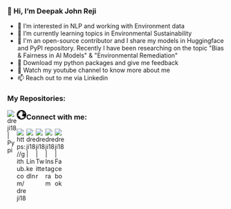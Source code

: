 ### 👋 Hi, I’m Deepak John Reji

- 👀 I’m interested in NLP and working with Environment data
- 🌱 I’m currently learning topics in Environmental Sustainability
- 💞️ I'm an open-source contributor and I share my models in Huggingface and PyPI repository. Recently I have been researching on the topic "Bias & Fairness in AI Models" & "Environmental Remediation"
- 🎁 Download my python packages and give me feedback
- 🎥 Watch my youtube channel to know more about me
- 📫 Reach out to me via Linkedin

<!---
dreji18/dreji18 is a ✨ special ✨ repository because its `README.md` (this file) appears on your GitHub profile.
You can click the Preview link to take a look at your changes.
--->


### My Repositories:

[<img align="left" alt="dreji18 | Pypi" width="22px" src="https://cdn.jsdelivr.net/npm/simple-icons@3.13.0/icons/pypi.svg" />][pypi]
[<img align="left" alt="dreji18 | Huggingface" width="22px" src="https://raw.githubusercontent.com/iconic/open-iconic/master/svg/globe.svg" />][huggingface]

### Connect with me:

[<img align="left" alt="https://github.com/dreji18" width="22px" src="https://cdn.jsdelivr.net/npm/simple-icons@3.13.0/icons/youtube.svg" />][youtube]
[<img align="left" alt="dreji18 | LinkedIn" width="22px" src="https://cdn.jsdelivr.net/npm/simple-icons@v3/icons/linkedin.svg" />][linkedin]
[<img align="left" alt="dreji18 | Twitter" width="22px" src="https://cdn.jsdelivr.net/npm/simple-icons@v3/icons/twitter.svg" />][twitter]
[<img align="left" alt="dreji18 | Instagram" width="22px" src="https://cdn.jsdelivr.net/npm/simple-icons@v3/icons/instagram.svg" />][instagram]
[<img align="left" alt="dreji18 | Facebook" width="22px" src="https://cdn.jsdelivr.net/npm/simple-icons@3.13.0/icons/facebook.svg" />][facebook]







[pypi]: https://pypi.org/manage/projects/
[huggingface]: https://huggingface.co/d4data
[youtube]: https://www.youtube.com/channel/UCgOwsx5injeaB_TKGsVD5GQ
[twitter]: https://twitter.com/dreji18?t=AkmJ0mf0yjybn-0Yon3BjQ&s=09
[instagram]: https://www.instagram.com/deepak_john_reji/
[linkedin]: https://www.linkedin.com/in/deepak-john-reji/
[facebook]: https://www.facebook.com/deepak.j.reji/
